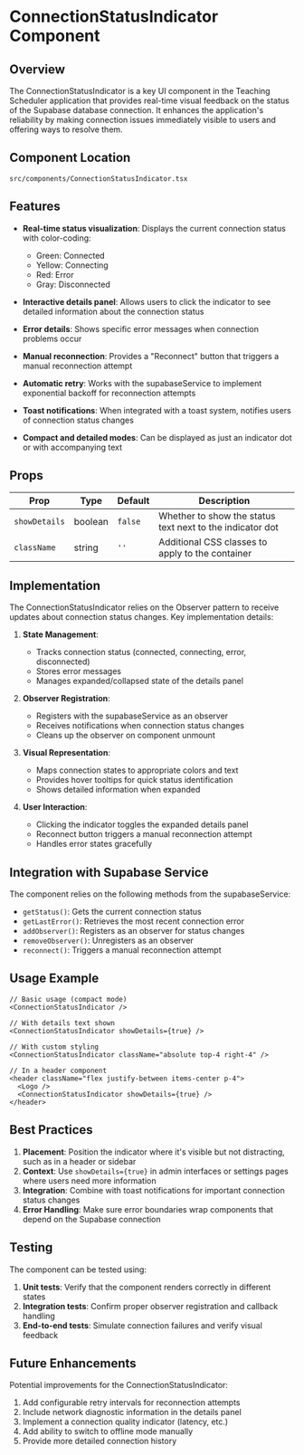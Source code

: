 # ConnectionStatusIndicator Component

## Overview

The ConnectionStatusIndicator is a key UI component in the Teaching Scheduler application that provides real-time visual feedback on the status of the Supabase database connection. It enhances the application's reliability by making connection issues immediately visible to users and offering ways to resolve them.

## Component Location

`src/components/ConnectionStatusIndicator.tsx`

## Features

- **Real-time status visualization**: Displays the current connection status with color-coding:
  - Green: Connected
  - Yellow: Connecting
  - Red: Error
  - Gray: Disconnected

- **Interactive details panel**: Allows users to click the indicator to see detailed information about the connection status

- **Error details**: Shows specific error messages when connection problems occur

- **Manual reconnection**: Provides a "Reconnect" button that triggers a manual reconnection attempt

- **Automatic retry**: Works with the supabaseService to implement exponential backoff for reconnection attempts

- **Toast notifications**: When integrated with a toast system, notifies users of connection status changes

- **Compact and detailed modes**: Can be displayed as just an indicator dot or with accompanying text

## Props

| Prop | Type | Default | Description |
|------|------|---------|-------------|
| `showDetails` | boolean | `false` | Whether to show the status text next to the indicator dot |
| `className` | string | `''` | Additional CSS classes to apply to the container |

## Implementation

The ConnectionStatusIndicator relies on the Observer pattern to receive updates about connection status changes. Key implementation details:

1. **State Management**:
   - Tracks connection status (connected, connecting, error, disconnected)
   - Stores error messages
   - Manages expanded/collapsed state of the details panel

2. **Observer Registration**:
   - Registers with the supabaseService as an observer
   - Receives notifications when connection status changes
   - Cleans up the observer on component unmount

3. **Visual Representation**:
   - Maps connection states to appropriate colors and text
   - Provides hover tooltips for quick status identification
   - Shows detailed information when expanded

4. **User Interaction**:
   - Clicking the indicator toggles the expanded details panel
   - Reconnect button triggers a manual reconnection attempt
   - Handles error states gracefully

## Integration with Supabase Service

The component relies on the following methods from the supabaseService:

- `getStatus()`: Gets the current connection status
- `getLastError()`: Retrieves the most recent connection error
- `addObserver()`: Registers as an observer for status changes
- `removeObserver()`: Unregisters as an observer
- `reconnect()`: Triggers a manual reconnection attempt

## Usage Example

```tsx
// Basic usage (compact mode)
<ConnectionStatusIndicator />

// With details text shown
<ConnectionStatusIndicator showDetails={true} />

// With custom styling
<ConnectionStatusIndicator className="absolute top-4 right-4" />

// In a header component
<header className="flex justify-between items-center p-4">
  <Logo />
  <ConnectionStatusIndicator showDetails={true} />
</header>
```

## Best Practices

1. **Placement**: Position the indicator where it's visible but not distracting, such as in a header or sidebar
2. **Context**: Use `showDetails={true}` in admin interfaces or settings pages where users need more information
3. **Integration**: Combine with toast notifications for important connection status changes
4. **Error Handling**: Make sure error boundaries wrap components that depend on the Supabase connection

## Testing

The component can be tested using:

1. **Unit tests**: Verify that the component renders correctly in different states
2. **Integration tests**: Confirm proper observer registration and callback handling
3. **End-to-end tests**: Simulate connection failures and verify visual feedback

## Future Enhancements

Potential improvements for the ConnectionStatusIndicator:

1. Add configurable retry intervals for reconnection attempts
2. Include network diagnostic information in the details panel
3. Implement a connection quality indicator (latency, etc.)
4. Add ability to switch to offline mode manually
5. Provide more detailed connection history 